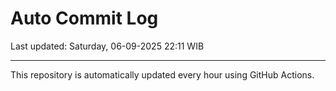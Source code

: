 # Auto Commit Log

Last updated: Saturday, 06-09-2025 22:11 WIB

---

This repository is automatically updated every hour using GitHub Actions.
